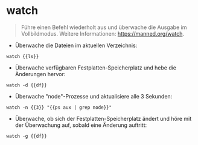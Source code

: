 # watch

> Führe einen Befehl wiederholt aus und überwache die Ausgabe im Vollbildmodus.
> Weitere Informationen: <https://manned.org/watch>.

- Überwache die Dateien im aktuellen Verzeichnis:

`watch {{ls}}`

- Überwache verfügbaren Festplatten-Speicherplatz und hebe die Änderungen hervor:

`watch -d {{df}}`

- Überwache "node"-Prozesse und aktualisiere alle 3 Sekunden:

`watch -n {{3}} "{{ps aux | grep node}}"`

- Überwache, ob sich der Festplatten-Speicherplatz ändert und höre mit der Überwachung auf, sobald eine Änderung auftritt:

`watch -g {{df}}`
